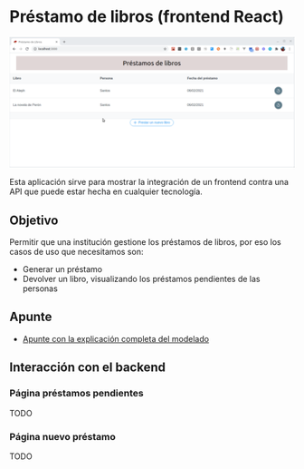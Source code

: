 
# Préstamo de libros (frontend React)

![demo](./images/video.gif)

Esta aplicación sirve para mostrar la integración de un frontend contra una API que puede estar hecha en cualquier tecnología.

## Objetivo

Permitir que una institución gestione los préstamos de libros, por eso los casos de uso que necesitamos son:

- Generar un préstamo
- Devolver un libro, visualizando los préstamos pendientes de las personas

## Apunte

- [Apunte con la explicación completa del modelado](https://docs.google.com/document/d/1kLAsruPYKZBNB0zi40_ORYavt_daQzEpaz2tf6pB6zw/edit?usp=sharing)
## Interacción con el backend

### Página préstamos pendientes

TODO

### Página nuevo préstamo

TODO

